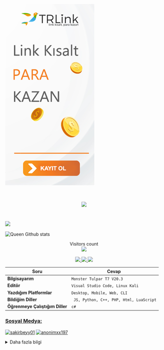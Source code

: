

<a href="https://tr.link/ref/sakirbey81"><img src="https://raw.githubusercontent.com/SakirBey1/SakirBey1/main/ref.png" title="Para Kazanmak İçin Tıkla Kayıt OL" /></a>



<h1 align="center">
  <a href="https://git.io/typing-svg">
    <img src="https://readme-typing-svg.herokuapp.com/?lines=Sa,+Hoşgeldin+👋;Benim+Adım+Şakir....;Tanistigima+Memun+Olmadım!._.!&center=true&size=25">
  </a>
</h1>

# #

![](https://komarev.com/ghpvc/?username=SakirBey1&color=565f89&style=flat)

![Queen Github stats](https://github-readme-stats.vercel.app/api?username=SakirBey1&show_icons=true&theme=tokyonight)

<p align="center"> 
  Visitors count<br>
  <img src="https://profile-counter.glitch.me/SakirBey1/count.svg" />

<p align="center">
  <a href="https://github.com/SakirBey1">
    <img src="https://komarev.com/ghpvc/?username=SakirBey1&label=Profile%20views&color=ff69b4&label=Profile+Views&style=plastic">

  </a>
  <a href="https://github.com/SakirBey1?tab=stars">
    <img src="https://img.shields.io/github/stars/SakirBey1?color=ff69b4&label=Stargazers&style=plastic">

  </a>
  <a href="https://github.com/SakirBey1?tab=followers">
    <img src="https://img.shields.io/github/followers/SakirBey1?color=ff69b4&label=Followers&style=plastic">
    
Soru | Cevap
--- | --- 
**Bilgisayarım**  | `Monster Tulpar T7 V20.3`
**Editör**  | `Visual Studio Code, Linux Kali`
**Yazdığım Platformlar** | `Desktop, Mobile, Web, CLI`
**Bildiğim Diller**  | ` JS, Python, C++, PHP, Html, LuaScript`
**Öğrenmeye Çalıştığım Diller** | `c#`

    
<h3 align="left">Sosyal Medya:</h3>
<p align="left">
<a href="https://www.instagram.com/sakirbeyy01/" target="blank"><img align="center" src="https://cdn.jsdelivr.net/npm/simple-icons@3.0.1/icons/instagram.svg" alt="sakirbeyy01" height="30" width="40" /></a>
<a href="https://t.me/SakirBey1" target="blank"><img align="center" src="https://cdn.jsdelivr.net/npm/simple-icons@3.0.1/icons/telegram.svg" alt="anonimxx197" height="30" width="40" /></a>

<details>
<summary>Daha fazla bilgi</summary>
  
# Ne aramıştın .xd
  # Hemçkırım ben
  # Sen ddos yiyon
  # Sen kod çalıyon
  # Bağış için [Tıkla](https://telegra.ph/Ba%C4%9F%C4%B1%C5%9F-04-29)
  # [AocProjects](https://github.com/AocProjects)
  
<img src="https://i.pinimg.com/originals/62/c9/3a/62c93a4cf6462f54fdea6d735d927f9c.gif" height="90" with="86">
